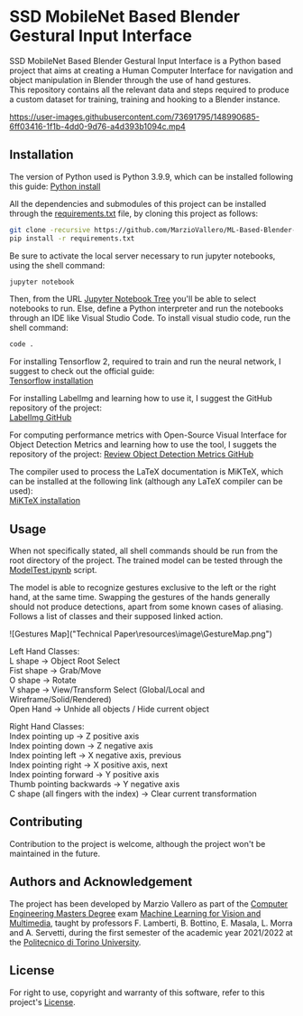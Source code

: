 # SSD MobileNet Based Blender Gestural Input Interface

SSD MobileNet Based Blender Gestural Input Interface is a Python based project that aims at creating a Human Computer Interface for navigation and object manipulation in Blender through the use of hand gestures.  
This repository contains all the relevant data and steps required to produce a custom dataset for training, training and hooking to a Blender instance.  


https://user-images.githubusercontent.com/73691795/148990685-6ff03416-1f1b-4dd0-9d76-a4d393b1094c.mp4


## Installation

The version of Python used is Python 3.9.9, which can be installed following this guide:
[Python install](https://www.python.org/downloads/)

All the dependencies and submodules of this project can be installed through the [requirements.txt](https://github.com/MarzioVallero/ML-Based-Blender-Gestural-Input-Interface/blob/master/requirements.txt) file, by cloning this project as follows:
```bash
git clone -recursive https://github.com/MarzioVallero/ML-Based-Blender-Gestural-Input-Interface.git
pip install -r requirements.txt
```

Be sure to activate the local server necessary to run jupyter notebooks, using the shell command:  
```bash
jupyter notebook
```

Then, from the URL [Jupyter Notebook Tree](http://127.0.0.1:8888/tree) you'll be able to select notebooks to run. 
Else, define a Python interpreter and run the notebooks through an IDE like Visual Studio Code.
To install visual studio code, run the shell command:
```bash
code .
```

For installing Tensorflow 2, required to train and run the neural network, I suggest to check out the official guide:  
[Tensorflow installation](https://www.tensorflow.org/install)  

For installing LabelImg and learning how to use it, I suggest the GitHub repository of the project:  
[LabelImg GitHub](https://github.com/tzutalin/labelImg)  

For computing performance metrics with Open-Source Visual Interface for Object Detection Metrics and learning how to use the tool, I suggets the repository of the project:
[Review Object Detection Metrics GitHub](https://github.com/rafaelpadilla/review_object_detection_metrics)

The compiler used to process the LaTeX documentation is MiKTeX, which can be installed at the following link (although any LaTeX compiler can be used):  
[MiKTeX installation](https://miktex.org/download)

## Usage

When not specifically stated, all shell commands should be run from the root directory of the project.
The trained model can be tested through the [ModelTest.ipynb](https://github.com/MarzioVallero/ML-Based-Blender-Gestural-Input-Interface/blob/master/ModelTest.ipynb) script.

The model is able to recognize gestures exclusive to the left or the right hand, at the same time. Swapping the gestures of the hands generally should not produce detections, apart from some known cases of aliasing.  
Follows a list of classes and their supposed linked action.  

![Gestures Map]("Technical Paper\resources\image\GestureMap.png")  

Left Hand Classes:   
L shape -> Object Root Select  
Fist shape -> Grab/Move  
O shape -> Rotate  
V shape -> View/Transform Select (Global/Local and Wireframe/Solid/Rendered)  
Open Hand -> Unhide all objects / Hide current object  

Right Hand Classes:  
Index pointing up -> Z positive axis  
Index pointing down -> Z negative axis  
Index pointing left -> X negative axis, previous  
Index pointing right -> X positive axis, next  
Index pointing forward -> Y positive axis  
Thumb pointing backwards -> Y negative axis  
C shape (all fingers with the index) -> Clear current transformation  


## Contributing
Contribution to the project is welcome, although the project won't be maintained in the future.  

## Authors and Acknowledgement

The project has been developed by Marzio Vallero as part of the [Computer Engineering Masters Degree](https://didattica.polito.it/pls/portal30/sviluppo.offerta_formativa.corsi?p_sdu_cds=37:18&p_lang=EN) exam [Machine Learning for Vision and Multimedia](https://didattica.polito.it/pls/portal30/gap.pkg_guide.viewGap?p_cod_ins=01URPOV&p_a_acc=2021&p_header=S&p_lang=EN&multi=N), taught by professors F. Lamberti, B. Bottino, E. Masala, L. Morra and A. Servetti, during the first semester of the academic year 2021/2022 at the [Politecnico di Torino University](https://www.polito.it/).

## License
For right to use, copyright and warranty of this software, refer to this project's [License](License.md).
